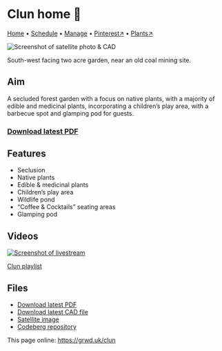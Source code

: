 # Clun home 🏡

[Home](https://grwd.uk/clun/) • [Schedule](https://grwd.uk/clun/schedule) • [Manage](https://grwd.uk/clun/manage) • [Pinterest↗](https://pinterest.co.uk/NatureWorksGarden/clun) • [Plants↗](https://grwd.cc/clun-plants)

![Screenshot of satellite photo & CAD](https://res.cloudinary.com/growdigital/image/upload/w_320/v1637764609/clifftop/clifftop-0.6-screenshot.jpg)

South-west facing two acre garden, near an old coal mining site.

## Aim

A secluded forest garden with a focus on native plants, with a majority of edible and medicinal plants, incorporating a children’s play area, with a barbecue spot and glamping pod for guests.

### [Download latest PDF](https://codeberg.org/natureworks/clun/src/branch/main/clun.pdf)

## Features

* Seclusion
* Native plants
* Edible & medicinal plants 
* Children’s play area
* Wildlife pond
* “Coffee & Cocktails” seating areas
* Glamping pod

## Videos

[![Screenshot of livestream](https://res.cloudinary.com/growdigital/image/upload/w_320/v1638362351/clifftop/clifftop-livestream.jpg)](https://grwd.cc/clun-playlist)

[Clun playlist](https://grwd.cc/clun-playlist)

## Files

* [Download latest PDF](https://codeberg.org/natureworks/clun/src/branch/main/clun.pdf)
* [Download latest CAD file](https://codeberg.org/natureworks/clun/src/branch/main/clun.dxf)
* [Satellite image](https://codeberg.org/natureworks/clun/src/branch/main/satellite.jpg)
* [Codeberg repository](https://codeberg.org/natureworks/clun)

This page online: <https://grwd.uk/clun>
